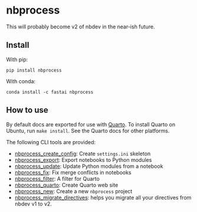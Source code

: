 nbprocess
================

<!-- WARNING: THIS FILE WAS AUTOGENERATED! DO NOT EDIT! -->

This will probably become v2 of nbdev in the near-ish future.

## Install

With pip:

    pip install nbprocess

With conda:

    conda install -c fastai nbprocess

## How to use

By default docs are exported for use with [Quarto](https://quarto.org/).
To install Quarto on Ubuntu, run `make install`. See the Quarto docs for
other platforms.

The following CLI tools are provided:

-   [nbprocess_create_config](https://nbprocess.fast.ai/read#nbprocess_create_config):
    Create `settings.ini` skeleton
-   [nbprocess_export](https://nbprocess.fast.ai/doclinks#nbprocess_export):
    Export notebooks to Python modules
-   [nbprocess_update](https://nbprocess.fast.ai/sync#nbprocess_update):
    Update Python modules from a notebook
-   [nbprocess_fix](https://nbprocess.fast.ai/merge#nbprocess_fix): Fix
    merge conflicts in notebooks
-   [nbprocess_filter](https://nbprocess.fast.ai/cli#nbprocess_filter):
    A filter for Quarto
-   [nbprocess_quarto](https://nbprocess.fast.ai/cli#nbprocess_quarto):
    Create Quarto web site
-   [nbprocess_new](https://nbprocess.fast.ai/cli#nbprocess_new): Create
    a new `nbprocess` project
-   [nbprocess_migrate_directives](https://nbprocess.fast.ai/clean#nbprocess_migrate_directives):
    helps you migrate all your directives from nbdev v1 to v2.
